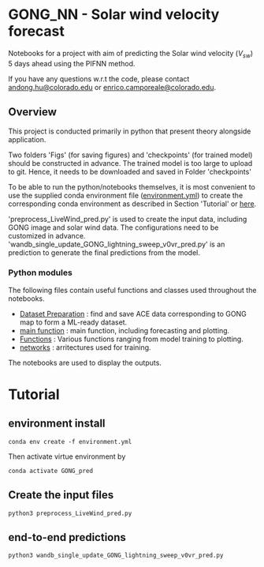 # GONG_NN - Solar wind velocity forecast

Notebooks for a project with aim of predicting the Solar wind velocity ($V_{sw}$) 5 days ahead using the PIFNN method.

If you have any questions w.r.t the code, please contact andong.hu@colorado.edu or enrico.camporeale@colorado.edu.

## Overview

This project is conducted primarily in python that present theory alongside application. 

Two folders 'Figs' (for saving figures) and 'checkpoints' (for trained model) should be constructed in advance. The trained model is too large to upload to git. Hence, it needs to be downloaded and saved in Folder 'checkpoints'

To be able to run the python/notebooks themselves, it is most convenient to use the supplied conda environment file ([environment.yml](environment.yml)) to create the corresponding conda environment as described in Section 'Tutorial' or [here](https://docs.conda.io/projects/conda/en/latest/user-guide/tasks/manage-environments.html#creating-an-environment-from-an-environment-yml-file).

'preprocess_LiveWind_pred.py' is used to create the input data, including GONG image and solar wind data. The configurations need to be customized in advance. 'wandb_single_update_GONG_lightning_sweep_v0vr_pred.py' is an prediction to generate the final predictions from the model.

### Python modules

The following files contain useful functions and classes used throughout the notebooks.

- [Dataset Preparation](preprocess_LiveWind_pred.py) : find and save ACE data corresponding to GONG map to form a ML-ready dataset.
- [main function](wandb_single_update_GONG_lightning_sweep_v0vr_pred.py) : main function, including forecasting and plotting.
- [Functions](wandb_funs.py) : Various functions ranging from model training to plotting.
- [networks](Model.py) : arritectures used for training.

The notebooks are used to display the outputs.

# Tutorial

## environment install 

    conda env create -f environment.yml
    
Then activate virtue environment by

    conda activate GONG_pred

## Create the input files

    python3 preprocess_LiveWind_pred.py

## end-to-end predictions

    python3 wandb_single_update_GONG_lightning_sweep_v0vr_pred.py 


